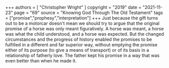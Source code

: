 +++
authors = [
  "Christopher Wright"
]
copyright = "2019"
date = "2021-11-23"
page = "69"
source = "Knowing God Through The Old Testament"
tags = ["promise","prophesy","interpretation"]
+++
Just because the gift turns out to be a motorcar doesn't mean we should try to argue that the original promise of a horse was only meant figuratively. A horse was meant, a horse was what the child understood, and a horse was expected. But the changed circumstances and the progress of history enabled the promises to be fulfilled in a different and far superior way, without emptying the promise either of its purpose (to give a means of transport) or of its basis in a relationship of fatherly love. The father kept his promise in a way that was even better than when he made it.
